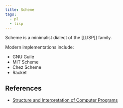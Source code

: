 ```yaml
---
title: Scheme
tags:
  - pl
  - lisp
---
```


Scheme is a minimalist dialect of the [[LISP]] family.

Modern implementations include:

- GNU Guile
- MIT Scheme
- Chez Scheme
- Racket

## References

- [Structure and Interpretation of Computer Programs](https://mitpress.mit.edu/sites/default/files/sicp/index.html)
